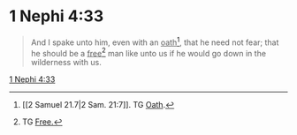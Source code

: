 # 1 Nephi 4:33

> And I spake unto him, even with an <u>oath</u>[^a], that he need not fear; that he should be a <u>free</u>[^b] man like unto us if he would go down in the wilderness with us.

[1 Nephi 4:33](https://www.churchofjesuschrist.org/study/scriptures/bofm/1-ne/4?lang=eng&id=p33#p33)


[^a]: [[2 Samuel 21.7|2 Sam. 21:7]]. TG [Oath](https://www.churchofjesuschrist.org/study/scriptures/tg/oath?lang=eng).
[^b]: TG [Free.](https://www.churchofjesuschrist.org/study/scriptures/tg/free?lang=eng)
